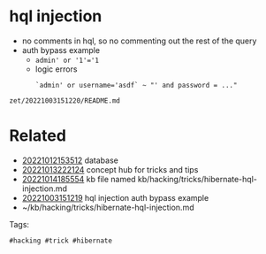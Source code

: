 # hql injection

- no comments in hql, so no commenting out the rest of the query
- auth bypass example
  - `admin' or '1'='1`
  - logic errors
    ```
    `admin' or username='asdf` ~ "' and password = ..."
    ```

` zet/20221003151220/README.md `

# Related

- [20221012153512](/zet/20221012153512/README.md) database
- [20221013222124](/zet/20221013222124/README.md) concept hub for tricks and tips
- [20221014185554](/zet/20221014185554/README.md) kb file named kb/hacking/tricks/hibernate-hql-injection.md
- [20221003151219](/zet/20221003151219/README.md) hql injection auth bypass example
- ~/kb/hacking/tricks/hibernate-hql-injection.md

Tags:

    #hacking #trick #hibernate 
